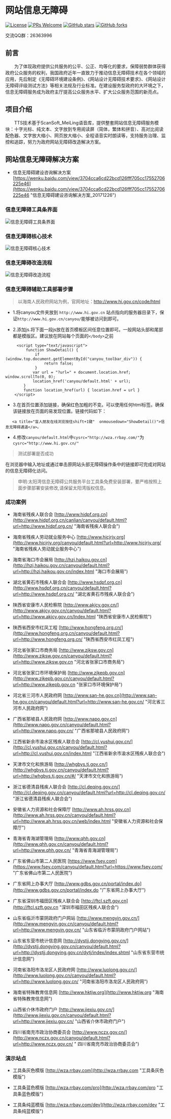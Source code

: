 ﻿# 网站信息无障碍
[![License](https://img.shields.io/badge/license-MIT-blue.svg)](LICENSE)
[![PRs Welcome](https://img.shields.io/badge/PRs-welcome-brightgreen.svg)](https://github.com/gemgin/AmblyopiaTool/pulls)
[![GitHub stars](https://img.shields.io/github/stars/gemgin/AmblyopiaTool.svg?style=social&label=Stars)](https://github.com/gemgin/AmblyopiaTool)
[![GitHub forks](https://img.shields.io/github/forks/gemgin/AmblyopiaTool.svg?style=social&label=Fork)](https://github.com/gemgin/AmblyopiaTool)

交流QQ群：26363996

## 前言

　　为了体现政府提供公共服务的公平、公正、均等化的要求，保障弱势群体获得政府公众服务的权利，我国政府近年一直致力于推动信息无障碍技术在各个领域的应用，先后制定《无障碍环境建设条例》、《网站设计无障碍技术要求》、《网站设计无障碍评级测试方法》等相关法规及行业标准。在建设服务型政府的大环境之下，信息无障碍服务成为政府主厅提高公众服务水平、扩大公众服务范围的新亮点。

## 项目介绍

　　TTS技术基于ScanSoft_MeiLing语音库，提供整套网站信息无障碍服务模块：十字光标、纯文本、文字放到专用阅读屏（简体，繁体和拼音）、高对比阅读配色器、文字放大缩小、网页放大缩小、全程语音实时朗读等，支持服务治理、监控和追踪，努力为政府网站无障碍改造解决方案。

## 网站信息无障碍解决方案
   
- 信息无障碍建设咨询解决方案 [https://wenku.baidu.com/view/3704cca6cd22bcd126fff705cc17552706225e46](https://wenku.baidu.com/view/3704cca6cd22bcd126fff705cc17552706225e46 "信息无障碍建设咨询解决方案_20171226")  

### 信息无障碍工具条界面
![信息无障碍工具条界面](doc/%E6%97%A0%E9%9A%9C%E7%A2%8D%E5%B7%A5%E5%85%B7%E6%9D%A1%E7%95%8C%E9%9D%A2.png)

### 信息无障碍核心技术
![信息无障碍核心技术](doc/%E4%BF%A1%E6%81%AF%E6%97%A0%E9%9A%9C%E7%A2%8D%E6%A0%B8%E5%BF%83%E6%8A%80%E6%9C%AF.jpg)

### 信息无障碍改造流程
![信息无障碍改造流程](doc/%E6%97%A0%E9%9A%9C%E7%A2%8D%E6%9C%8D%E5%8A%A1%E6%B5%81%E7%A8%8B.jpg)

### 信息无障碍辅助工具部署步骤

> 以海南人民政府网站为例，官网地址：http://www.hi.gov.cn/code/html

- 1.将canyou文件夹放到 ```http://www.hi.gov.cn``` 站点指向的服务器目录下，保证```http://www.hi.gov.cn/canyou/```能够被访问到即可。

- 2.添加js.将下面一段js放在首页模板区间任意位置即可。一般网站头部和尾部都是模版区。建议放在网站每个页面的```</body>```之前
```
     <script type="text/javascript">
         function ShowDetail() {
             if (window.top.document.getElementById("canyou_toolbar_div")) {
                 return false;
             }
            var url = "?url=" + document.location.href; window.scrollTo(0, 0);
            location_href('canyou/default.html' + url);
        }
        function location_href(url) { location.href = url }
    </script>
```
- 3.在首页位置添加链接，确保红色加粗的不变。可以使用任何html标签。确保该链接放在页面的易发现位置。链接代码如下：
```
   <a title="盲人朋友在线浏览按住shift+1键"  onmousedown="ShowDetail()">信息无障碍通道</a>。
```
- 4.修改```canyou/default.html```中```cysrc="http://wza.rrbay.com/"```为```cysrc="http://www.hi.gov.cn/" ```


> 测试部署是否成功

   在浏览器中输入地址或通过单击原网站头部无障碍操作条中的链接即可完成对网站的信息无障碍化访问。

> 申明:太阳湾信息无障碍公共服务平台工具条免费安装部署，要严格按照上面步骤部署安装修改,请保留太阳湾版权信息。

### 成功案例

- 海南省残疾人联合会 [http://www.hidpf.org.cn](http://www.hidpf.org.cn/canlian/canyou/default.html?url=http://www.hidpf.org.cn/ "海南省残疾人联合会")

- 海南省残疾人劳动就业服务中心 [http://www.hicjrjy.org](http://www.hicjrjy.org/canyou/default.html?url=http://www.hicjrjy.org/ "海南省残疾人劳动就业服务中心")

- 海南省海口市会展局 [http://hzj.haikou.gov.cn](http://hzj.haikou.gov.cn/canyou/default.html?url=http://hzj.haikou.gov.cn/index.html "海口市会展局")

- 湖北省黄石市残疾人联合会 [http://www.hsdpf.org.cn](http://www.hsdpf.org.cn/canyou/default.html?url=http://www.hsdpf.org.cn/ "湖北省黄石市残疾人联合会")

- 陕西省安康市人民检察院 [http://www.akjcy.gov.cn/](http://www.akjcy.gov.cn/canyou/default.html?url=http://www.akjcy.gov.cn/Index.html "陕西省安康市人民检察院")

- 陕西省西安市红凤工程 [http://www.hongfeng.org.cn/](http://www.hongfeng.org.cn/canyou/default.html?url=http://www.hongfeng.org.cn/ "陕西省西安市红凤工程")

- 河北省张家口市商务局 [http://www.zjksw.gov.cn](http://www.zjksw.gov.cn/canyou/default.html?url=http://www.zjksw.gov.cn "河北省张家口市商务局")

- 河北省张家口市环境保护局 [http://www.zjkepb.gov.cn](http://www.zjkepb.gov.cn/canyou/default.html?url=http://www.zjkepb.gov.cn "张家口市环境保护局")

- 河北省三河市人民政府网 [http://www.san-he.gov.cn](http://www.san-he.gov.cn/canyou/default.html?url=http://www.san-he.gov.cn/ "河北省三河市人民政府网")

- 广西省那坡县人民政府网 [http://www.napo.gov.cn](http://www.napo.gov.cn/canyou/default.html?url=http://www.napo.gov.cn/ "广西省那坡县人民政府网")

- 江西省新余市渝水区残疾人联合会 [http://cl.yushui.gov.cn/](http://cl.yushui.gov.cn/canyou/default.html?url=http://cl.yushui.gov.cn/index.html "江西省新余市渝水区残疾人联合会")

- 天津市文化和旅游局 [http://whgbys.tj.gov.cn/](http://whgbys.tj.gov.cn/canyou/default.html?url=http://whgbys.tj.gov.cn/#/ "天津市文化和旅游局")

- 浙江省德清县残疾人联合会 [http://cl.deqing.gov.cn/](http://cl.deqing.gov.cn/canyou/default.html?url=http://cl.deqing.gov.cn/ "浙江省德清县残疾人联合会")

- 安徽省人力资源和社会保障厅 [http://www.ah.hrss.gov.cn](http://www.ah.hrss.gov.cn/canyou/default.html?url=http://www.ah.hrss.gov.cn/web/index.html "安徽省人力资源和社会保障厅")

- 青海省青海湖管理局 [http://www.qhh.gov.cn](http://www.qhh.gov.cn/canyou/default.html?url=http://www.qhh.gov.cn/ "青海省青海湖管理局")

- 广东省佛山市第二人民医院 [https://www.fsey.com](https://www.fsey.com/canyou/default.html?url=https://www.fsey.com/ "广东省佛山市第二人民医院")

- 广东省网上办事大厅 [http://www.gdbs.gov.cn/portal/index.do](http://www.gdbs.gov.cn/portal/index.do "广东省网上办事大厅")

- 广东省深圳市福田区残疾人联合会 [http://ftcl.szft.gov.cn](http://ftcl.szft.gov.cn "深圳市福田区残疾人联合会")

- 山东省临沂市蒙阴政府门户网站 [http://www.mengyin.gov.cn/](http://www.mengyin.gov.cn/canyou/default.html?url=http://www.mengyin.gov.cn/ "山东省临沂市蒙阴政府门户网站")

- 山东省东营市统计信息网 [http://dystjj.dongying.gov.cn/](http://dystjj.dongying.gov.cn/canyou/default.html?url=http://dystjj.dongying.gov.cn/dytj/index/index.shtml "山东省东营市统计信息网")

- 河南省洛阳市洛龙区人民政府网 [http://www.luolong.gov.cn/](http://www.luolong.gov.cn/canyou/default.html?url=http://www.luolong.gov.cn/ "河南省洛阳市洛龙区人民政府网")

- 海南省特殊教育信息网 [http://www.hktjw.org](http://www.hktjw.org "海南省特殊教育信息网")

- 山西省介休市政府门户 [http://www.jiexiu.gov.cn/](http://www.jiexiu.gov.cn/canyou/default.html?url=http://www.jiexiu.gov.cn/ "山西省介休市政府门户")

- 四川省南充市政治协商委员会 [http://www.nczx.gov.cn/](http://www.nczx.gov.cn/canyou/default.html?url=http://www.nczx.gov.cn/ " 四川省南充市政治协商委员会")

### 演示站点

- 工具条灰色模版 [http://wza.rrbay.com](http://wza.rrbay.com "工具条灰色模版")

- 工具条蓝色模版 [http://wza.rrbay.com/pro](http://wza.rrbay.com/pro "工具条蓝色模版")

- 工具条纯蓝模版 [http://wza.rrbay.com/dev](http://wza.rrbay.com/dev "工具条纯蓝模版")
